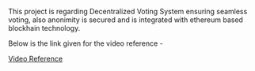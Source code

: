 This project is regarding Decentralized Voting System ensuring seamless voting, also anonimity is secured and is integrated with ethereum based blockhain technology.

Below is the link given for the video reference - 

[Video Reference](https://drive.google.com/drive/u/1/folders/1rWJ5CQ8bMGG2vQmLF2SoMHQsqVrxrtTq)
